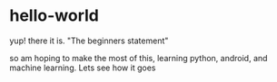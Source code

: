 # hello-world
yup! there it is. "The beginners statement" 

so am hoping to make the most of this, learning python, android, and machine learning.
Lets see how it goes
